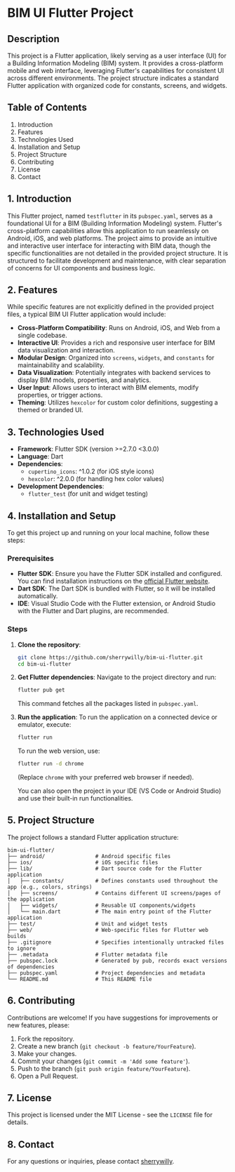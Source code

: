 # BIM UI Flutter Project

## Description
This project is a Flutter application, likely serving as a user interface (UI) for a Building Information Modeling (BIM) system. It provides a cross-platform mobile and web interface, leveraging Flutter's capabilities for consistent UI across different environments. The project structure indicates a standard Flutter application with organized code for constants, screens, and widgets.

## Table of Contents
1. Introduction
2. Features
3. Technologies Used
4. Installation and Setup
5. Project Structure
6. Contributing
7. License
8. Contact




## 1. Introduction
This Flutter project, named `testflutter` in its `pubspec.yaml`, serves as a foundational UI for a BIM (Building Information Modeling) system. Flutter's cross-platform capabilities allow this application to run seamlessly on Android, iOS, and web platforms. The project aims to provide an intuitive and interactive user interface for interacting with BIM data, though the specific functionalities are not detailed in the provided project structure. It is structured to facilitate development and maintenance, with clear separation of concerns for UI components and business logic.




## 2. Features
While specific features are not explicitly defined in the provided project files, a typical BIM UI Flutter application would include:
- **Cross-Platform Compatibility**: Runs on Android, iOS, and Web from a single codebase.
- **Interactive UI**: Provides a rich and responsive user interface for BIM data visualization and interaction.
- **Modular Design**: Organized into `screens`, `widgets`, and `constants` for maintainability and scalability.
- **Data Visualization**: Potentially integrates with backend services to display BIM models, properties, and analytics.
- **User Input**: Allows users to interact with BIM elements, modify properties, or trigger actions.
- **Theming**: Utilizes `hexcolor` for custom color definitions, suggesting a themed or branded UI.




## 3. Technologies Used
- **Framework**: Flutter SDK (version >=2.7.0 <3.0.0)
- **Language**: Dart
- **Dependencies**:
  - `cupertino_icons`: ^1.0.2 (for iOS style icons)
  - `hexcolor`: ^2.0.0 (for handling hex color values)
- **Development Dependencies**:
  - `flutter_test` (for unit and widget testing)




## 4. Installation and Setup
To get this project up and running on your local machine, follow these steps:

### Prerequisites
- **Flutter SDK**: Ensure you have the Flutter SDK installed and configured. You can find installation instructions on the [official Flutter website](https://flutter.dev/docs/get-started/install).
- **Dart SDK**: The Dart SDK is bundled with Flutter, so it will be installed automatically.
- **IDE**: Visual Studio Code with the Flutter extension, or Android Studio with the Flutter and Dart plugins, are recommended.

### Steps
1.  **Clone the repository**:
    ```bash
    git clone https://github.com/sherrywilly/bim-ui-flutter.git
    cd bim-ui-flutter
    ```

2.  **Get Flutter dependencies**:
    Navigate to the project directory and run:
    ```bash
    flutter pub get
    ```
    This command fetches all the packages listed in `pubspec.yaml`.

3.  **Run the application**:
    To run the application on a connected device or emulator, execute:
    ```bash
    flutter run
    ```
    To run the web version, use:
    ```bash
    flutter run -d chrome
    ```
    (Replace `chrome` with your preferred web browser if needed).

    You can also open the project in your IDE (VS Code or Android Studio) and use their built-in run functionalities.




## 5. Project Structure
The project follows a standard Flutter application structure:

```
bim-ui-flutter/
├── android/                # Android specific files
├── ios/                    # iOS specific files
├── lib/                    # Dart source code for the Flutter application
│   ├── constants/          # Defines constants used throughout the app (e.g., colors, strings)
│   ├── screens/            # Contains different UI screens/pages of the application
│   ├── widgets/            # Reusable UI components/widgets
│   └── main.dart           # The main entry point of the Flutter application
├── test/                   # Unit and widget tests
├── web/                    # Web-specific files for Flutter web builds
├── .gitignore              # Specifies intentionally untracked files to ignore
├── .metadata               # Flutter metadata file
├── pubspec.lock            # Generated by pub, records exact versions of dependencies
├── pubspec.yaml            # Project dependencies and metadata
└── README.md               # This README file
```




## 6. Contributing
Contributions are welcome! If you have suggestions for improvements or new features, please:

1.  Fork the repository.
2.  Create a new branch (`git checkout -b feature/YourFeature`).
3.  Make your changes.
4.  Commit your changes (`git commit -m 'Add some feature'`).
5.  Push to the branch (`git push origin feature/YourFeature`).
6.  Open a Pull Request.




## 7. License
This project is licensed under the MIT License - see the `LICENSE` file for details.




## 8. Contact
For any questions or inquiries, please contact [sherrywilly](https://github.com/sherrywilly).


